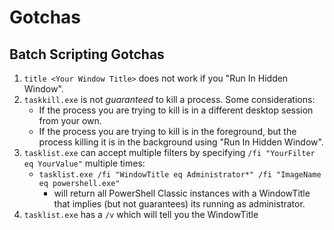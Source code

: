 # Gotchas

## Batch Scripting Gotchas

1. `title <Your Window Title>` does not work if you "Run In Hidden Window".
2. `taskkill.exe` is not _guaranteed_ to kill a process.  Some considerations:
    - If the process you are trying to kill is in a different desktop session from your own.
    - If the process you are trying to kill is in the foreground, but the process killing it is in the background using "Run In Hidden Window".
3. `tasklist.exe` can accept multiple filters by specifying `/fi "YourFilter eq YourValue"` multiple times:
    - `tasklist.exe /fi "WindowTitle eq Administrator*" /fi "ImageName eq powershell.exe"`
        - will return all PowerShell Classic instances with a WindowTitle that implies (but not guarantees) its running as administrator.
4. `tasklist.exe` has a `/v` which will tell you the WindowTitle
